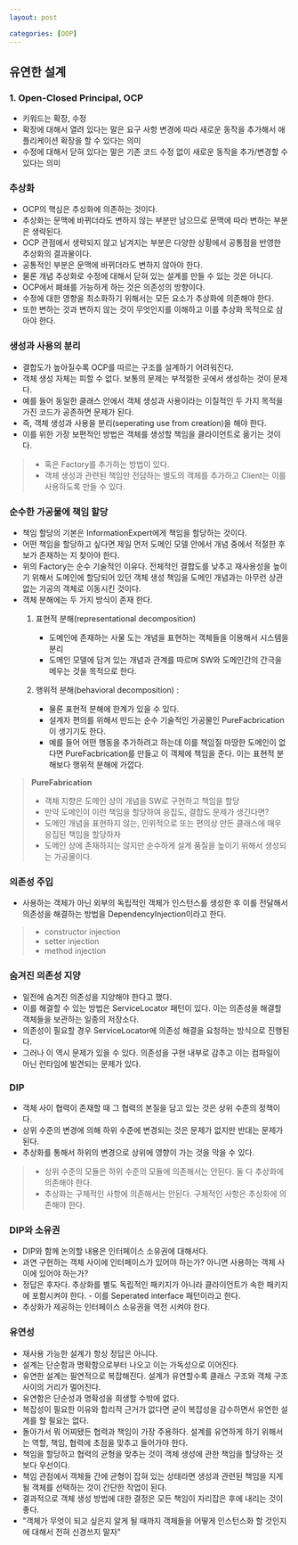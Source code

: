 ```yaml
---
layout: post

categories: [OOP]
---
```


## 유연한 설계

### 1. Open-Closed Principal, OCP
- 키워드는 확장, 수정
- 확장에 대해서 열려 있다는 말은 요구 사항 변경에 따라 새로운 동작을 추가해서 애플리케이션 확장을 할 수 있다는 의미
- 수정에 대해서 닫혀 있다는 말은 기존 코드 수정 없이 새로운 동작을 추가/변경할 수 있다는 의미

### 추상화
- OCP의 핵심은 추상화에 의존하는 것이다.
- 추상화는 문맥에 바뀌더라도 변하지 않는 부분만 남으므로 문맥에 따라 변하는 부분은 생략된다.
- OCP 관점에서 생략되지 않고 남겨지는 부분은 다양한 상황에서 공통점을 반영한 추상화의 결과물이다.
- 공통적인 부분은 문맥에 바뀌더라도 변하지 않아야 한다.
- 물론 개념 추상화로 수정에 대해서 닫혀 있는 설계를 만들 수 있는 것은 아니다.
- OCP에서 폐쇄를 가능하게 하는 것은 의존성의 방향이다.
- 수정에 대한 영향을 최소화하기 위해서는 모든 요소가 추상화에 의존해야 한다.
- 또한 변하는 것과 변하지 않는 것이 무엇인지를 이해하고 이를 추상화 목적으로 삼아야 한다.

### 생성과 사용의 분리
- 결합도가 높아질수록 OCP를 따르는 구조를 설계하기 어려워진다.
- 객체 생성 자체는 피할 수 없다. 보통의 문제는 부적절한 곳에서 생성하는 것이 문제다.
- 예를 들어 동일한 클래스 안에서 객체 생성과 사용이라는 이질적인 두 가지 목적을 가진 코드가 공존하면 문제가 된다.
- 즉, 객체 생성과 사용을 분리(seperating use from creation)을 해야 한다.
- 이를 위한 가장 보편적인 방법은 객체를 생성할 책임을 클라이언트로 옮기는 것이다.
> - 혹은 Factory를 추가하는 방법이 있다.
> - 객체 생성과 관련된 책임만 전담하는 별도의 객체를 추가하고 Client는 이를 사용하도록 만들 수 있다.


### 순수한 가공물에 책임 할당
- 책임 할당의 기본은 InformationExpert에게 책임을 할당하는 것이다.
- 어떤 책임을 할당하고 싶다면 제일 먼저 도메인 모델 안에서 개념 중에서 적절한 후보가 존재하는 지 찾아야 한다.
- 위의 Factory는 순수 기술적인 이유다. 전체적인 결합도를 낮추고 재사용성을 높이기 위해서 도메인에 할당되어 있던 객체 생성 책임을 도메인 개념과는 아무런 상관 없는 가공의 객체로 이동시킨 것이다.
- 객체 분해에는 두 가지 방식이 존재 한다.
  1. 표현적 분해(representational decomposition)
        -  도메인에 존재하는 사물 도는 개념을 표현하는 객체들을 이용해서 시스템을 분리
        -  도메인 모델에 담겨 있는 개념과 관계를 따르며 SW와 도메인간의 간극을 메우는 것을 목적으로 한다.

  2. 행위적 분해(behavioral decomposition) :
        - 물론 표현적 분해에 한계가 있을 수 있다.
        - 설계자 편의를 위해서 만드는 순수 기술적인 가공물인 PureFacbrication이 생기기도 한다.
        - 예를 들어 어떤 행동을 추가하려고 하는데 이를 책임질 마땅한 도메인이 없다면 PureFacbrication를 만들고 이 객체에 책임을 준다. 이는 표현적 분해보다 행위적 분해에 가깝다.
> **PureFabrication**
> - 객체 지향은 도메인 상의 개념을 SW로 구현하고 책임을 할당
> - 만약 도메인이 이런 책임을 할당하여 응집도, 결합도 문제가 생긴다면?
> - 도메인 개념을 표현하지 않는, 인위적으로 또는 편의상 만든 클래스에 매우 응집된 책임을 할당하자
> - 도메인 상에 존재하지는 않지만 순수하게 설계 품질을 높이기 위해서 생성되는 가공물이다.


### 의존성 주입
- 사용하는 객체가 아닌 외부의 독립적인 객체가 인스턴스를 생성한 후 이를 전달해서 의존성을 해결하는 방법을 DependencyInjection이라고 한다.

> - constructor injection
> - setter injection
> - method injection

### 숨겨진 의존성 지양
- 일전에 숨겨진 의존성을 지양해야 한다고 했다.
- 이를 해결할 수 있는 방법은 ServiceLocator 패턴이 있다. 이는 의존성을 해결할 객체들을 보관하는 일종의 저장소다.
- 의존성이 필요할 경우 ServiceLocator에 의존성 해결을 요청하는 방식으로 진행된다.
- 그러나 이 역시 문제가 있을 수 있다. 의존성을 구현 내부로 감추고 이는 컴파일이 아닌 런타임에 발견되는 문제가 있다.

### DIP
- 객체 사이 협력이 존재할 때 그 협력의 본질을 담고 있는 것은 상위 수준의 정책이다.
- 상위 수준의 변경에 의해 하위 수준에 변경되는 것은 문제가 없지만 반대는 문제가 된다.
- 추상화를 통해서 하위의 변경으로 상위에 영향이 가는 것을 막을 수 있다.
> - 상위 수준의 모듈은 하위 수준의 모듈에 의존해서는 안된다. 둘 다 추상화에 의존해야 한다.
> - 추상화는 구체적인 사항에 의존해서는 안된다. 구체적인 사항은 추상화에 의존해야 한다.

### DIP와 소유권
- DIP와 함께 논의할 내용은 인터페이스 소유권에 대해서다.
- 과연 구현하는 객체 사이에 인터페이스가 있어야 하는가? 아니면 사용하는 객체 사이에 있어야 하는가?
- 정답은 후자다. 추상화를 별도 독립적인 패키지가 아니라 클라이언트가 속한 패키지에 포함시켜야 한다. - 이를 Seperated interface 패턴이라고 한다.
- 추상화가 제공하는 인터페이스 소유권을 역전 시켜야 한다.


### 유연성
- 재사용 가능한 설계가 항상 정답은 아니다.
- 설계는 단순함과 명확함으로부터 나오고 이는 가독성으로 이어진다.
- 유연한 설계는 필연적으로 복잡해진다. 설계가 유연할수록 클래스 구조와 객체 구조 사이의 거리가 멀어진다.
- 유연함은 단순성과 명확성을 희생할 수밖에 없다.
- 복잡성이 필요한 이유와 합리적 근거가 없다면 굳이 복잡성을 감수하면서 유연한 설계를 할 필요는 없다.
- 돌아가서 뭐 어찌됐든 협력과 책임이 가장 주용하다. 설계를 유연하게 하기 위해서는 역할, 책임, 협력에 초점을 맞추고 들어가야 한다.
- 책임을 할당하고 협력의 균형을 맞추는 것이 객체 생성에 관한 책임을 할당하는 것보다 우선이다.
- 책임 관점에서 객체들 간에 균형이 잡혀 있는 상태라면 생성과 관련된 책임을 지게 될 객체를 선택하는 것이 간단한 작업이 된다.
- 결과적으로 객체 생성 방법에 대한 결정은 모든 책임이 자리잡은 후에 내리는 것이 좋다.
- "객체가 무엇이 되고 싶은지 알게 될 때까지 객체들을 어떻게 인스턴스화 할 것인지에 대해서 전혀 신경쓰지 말자"

